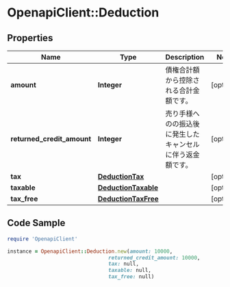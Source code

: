 # OpenapiClient::Deduction

## Properties

Name | Type | Description | Notes
------------ | ------------- | ------------- | -------------
**amount** | **Integer** | 債権合計額から控除される合計金額です。 | [optional] 
**returned_credit_amount** | **Integer** | 売り手様へのの振込後に発生したキャンセルに伴う返金額です。 | [optional] 
**tax** | [**DeductionTax**](DeductionTax.md) |  | [optional] 
**taxable** | [**DeductionTaxable**](DeductionTaxable.md) |  | [optional] 
**tax_free** | [**DeductionTaxFree**](DeductionTaxFree.md) |  | [optional] 

## Code Sample

```ruby
require 'OpenapiClient'

instance = OpenapiClient::Deduction.new(amount: 10000,
                                 returned_credit_amount: 10000,
                                 tax: null,
                                 taxable: null,
                                 tax_free: null)
```


